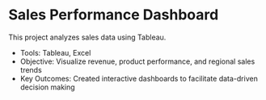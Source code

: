 # Sales Performance Dashboard
This project analyzes sales data using Tableau.
- Tools: Tableau, Excel
- Objective: Visualize revenue, product performance, and regional sales trends
- Key Outcomes: Created interactive dashboards to facilitate data-driven decision making
